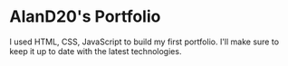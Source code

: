 # AlanD20's Portfolio

I used HTML, CSS, JavaScript to build my first portfolio. I'll make sure to keep it up to date with the latest technologies.